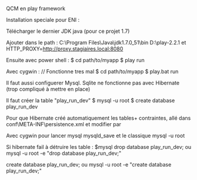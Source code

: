 QCM en play framework

Installation speciale pour ENI :

Télécharger le dernier JDK java (pour ce projet 1.7)

Ajouter dans le path :
C:\Program Files\Java\jdk1.7.0_51\bin
D:\play-2.2.1
et
HTTP_PROXY=http://proxy.stagiaires.local:8080

Ensuite avec power shell :
$ cd path/to/myapp
$ play run


Avec cygwin : // Fonctionne tres mal
$ cd path/to/myapp
$ play.bat run


Il faut aussi configuerer Mysql.
Sqlite ne fonctionne pas avec Hibernate (trop compliqué à mettre en place)

Il faut créer la table "play_run_dev"
$ mysql -u root
$ create database play_run_dev

Pour que Hibernate créé automatiquement les tables+ contraintes,
allé dans
conf\META-INF\persistence.xml
et modifier
			<property name="hibernate.hbm2ddl.auto" value="update"/>
par
			<property name="hibernate.hbm2ddl.auto" value="create"/>

Avec cygwin pour lancer mysql
mysqld_save
et le classique
mysql -u root

Si hibernate fail à détruire les table :
$mysql
 drop database play_run_dev;
ou
 mysql -u root  -e "drop database play_run_dev;"


 create database play_run_dev;
ou
 mysql -u root  -e "create database play_run_dev;"

